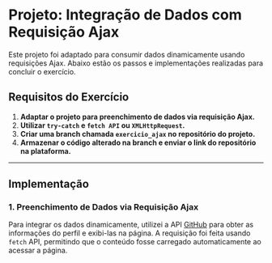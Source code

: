 # Projeto: Integração de Dados com Requisição Ajax

Este projeto foi adaptado para consumir dados dinamicamente usando requisições Ajax. Abaixo estão os passos e implementações realizadas para concluir o exercício.

## Requisitos do Exercício

1. **Adaptar o projeto para preenchimento de dados via requisição Ajax.**
2. **Utilizar `try-catch` e `fetch API` ou `XMLHttpRequest`.**
3. **Criar uma branch chamada `exercicio_ajax` no repositório do projeto.**
4. **Armazenar o código alterado na branch e enviar o link do repositório na plataforma.**

---

## Implementação

### 1. Preenchimento de Dados via Requisição Ajax

Para integrar os dados dinamicamente, utilizei a API [GitHub](https://api.github.com/users/senagomesdev) para obter as informações do perfil e exibi-las na página. A requisição foi feita usando `fetch` API, permitindo que o conteúdo fosse carregado automaticamente ao acessar a página.
